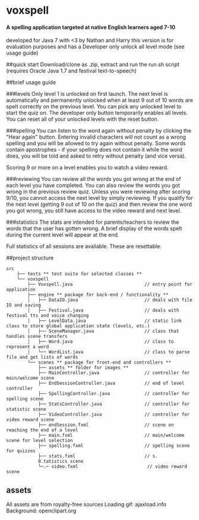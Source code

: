 # voxspell
#### A spelling application targeted at native English learners aged 7-10
developed for Java 7 with <3 by Nathan and Harry
this version is for evaluation purposes and has a Developer only unlock all level mode (see usage guide)

##quick start
Download/clone as .zip, extract and run the run.sh script
(requires Oracle Java 1.7 and festival text-to-speech)

##brief usage guide

###levels
Only level 1 is unlocked on first launch. The next level is automatically and permanently unlocked when
at least 9 out of 10 words are spelt correctly on the previous level. You can pick any unlocked level
to start the quiz on. The developer only button temporarily enables all levels. You can reset all
of your unlocked levels with the reset button.

###spelling
You can listen to the word again without penalty by clicking the "Hear again" button. Entering invalid
characters will not count as a wrong spelling and you will be allowed to try again without penalty.
Some words contain apostrophes - if your spelling does not contain it while the word does, you will
be told and asked to retry without penalty (and vice versa).

Scoring 9 or more on a level enables you to watch a video reward.

###reviewing
You can review all the words you got wrong at the end of each level you have completed. You can also review
the words you got wrong in the previous review quiz. Unless you were reviewing after scoring 9/10, you cannot
access the next level by simply reviewing.
If you qualify for the next level (getting 9 out of 10 on the quiz) and then review the one word you got wrong,
you still have access to the video reward and next level.

###statistics
The stats are intended for parents/teachers to review the words that the user has gotten wrong. A brief
display of the words spelt during the current level will appear at the end. 

Full statistics of all
sessions are available. These are resettable.

##project structure

```
src
    ├── tests ** test suite for selected classes **
    └── voxspell
        ├── Voxspell.java                           // entry point for application
        ├── engine ** package for back-end / functionality **
        │   ├── DataIO.java                         // deals with file IO and saving
        │   ├── Festival.java                       // deals with festival tts and voice changing
        │   ├── LevelData.java                      // static link class to store global application state (levels, etc.)
        │   ├── SceneManager.java                   // class that handles scene transfers
        │   ├── Word.java                           // class to represent a word
        │   └── WordList.java                       // class to parse file and get lists of words
        └── scenes ** package for front-end and controllers **
            ├── assets ** folder for images **
            ├── MainController.java                 // controller for main/welcome scene
            ├── EndSessionController.java           // end of level controller
            ├── SpellingController.java             // controller for spelling scene
            ├── StatsController.java                // controller for statistic scene
            ├── VideoController.java                // controller for video reward scene
            ├── endSession.fxml                     // scene on reaching the end of a level
            ├── main.fxml                           // main/welcome scene for level selection
            ├── spelling.fxml                       // spelling scene for quizzes
            ├── stats.fxml                          // s.
            0.tatistics scene
            └─.─ video.fxml                          // video reward scene
```

## assets
All assets are from royalty-free sources
Loading gif: ajaxload.info
Background: openclipart.org